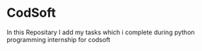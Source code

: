 # CodSoft
In this Repositary I add my tasks which i complete during python programming internship for codsoft
